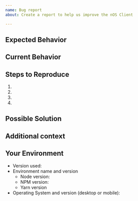 ```yaml
---
name: Bug report
about: Create a report to help us improve the nOS Client

---
```


<!--- A clear and concise description of what you expected to happen. -->
## Expected Behavior




<!--- If describing a bug, tell us what happens instead of the expected behavior -->
## Current Behavior




<!--- Provide a link to a live example, or an unambiguous set of steps to -->
<!--- reproduce this bug. Include code to reproduce, if relevant -->
## Steps to Reproduce
1.
2.
3.
4.




<!--- Not obligatory, but suggest a fix/reason for the bug, -->
<!--- or ideas how to implement the addition or change -->
## Possible Solution




<!--- How has this issue affected you? What are you trying to accomplish? -->
<!--- Providing context helps us come up with a solution that is most useful in the real world -->
## Additional context 




## Your Environment
<!--- Include as many relevant details about the environment you experienced the bug in -->
* Version used:
* Environment name and version
    * Node version:
    * NPM version: 
    * Yarn version
* Operating System and version (desktop or mobile):

